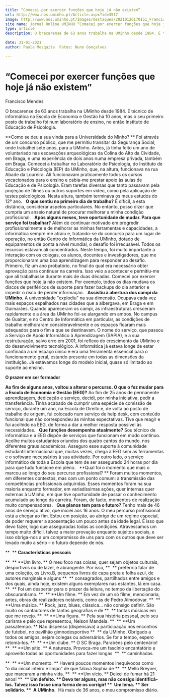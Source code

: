 ```yaml
---
title: “Comecei por exercer funções que hoje já não existem”
url: http://www.nos.uminho.pt/Article.aspx?id=3517
image: http://www.nos.uminho.pt/Images/destaques/20210126170151_Francisco7.jpg
site name: Jornal Online UMINHO “Comecei por exercer funções que hoje já não existem”
type: article
description: O bracarense de 63 anos trabalha na UMinho desde 1984. É técnico de informática na Escola de Economia e Gestão há 10 anos, mas o seu primeiro posto de trabalho foi num laboratório de ensino, no então Instituto de Educação de Psicologia.

date: 31-01-2021
author: Paula Mesquita  Fotos: Nuno Gonçalves

---
```

# “Comecei por exercer funções que hoje já não existem”


  

Francisco Mendes

O bracarense de 63 anos trabalha na UMinho desde 1984. É técnico de informática na Escola de Economia e Gestão há 10 anos, mas o seu primeiro posto de trabalho foi num laboratório de ensino, no então Instituto de Educação de Psicologia.

**Como se deu a sua vinda para a Universidade do Minho? ** 
Foi através de um concurso público, que me permitiu transitar da Segurança Social, onde trabalhei sete anos, para a UMinho. Antes, já tinha feito um ano de voluntariado nas escavações arqueológicas da Colina do Alto da Cividade, em Braga, e uma experiência de dois anos numa empresa privada, também em Braga. Comecei a trabalhar no Laboratório de Psicologia, do Instituto de Educação e Psicologia (IEP) da UMinho, que, na altura, funcionava na rua Abade da Loureira. Ali funcionavam praticamente todos os cursos vocacionados para o ensino e cabia-me prestar apoio às aulas de Educação e de Psicologia. Eram tarefas diversas que tanto passavam pela projeção de filmes ou outros suportes em vídeo, como pela aplicação de testes psicológicos. Nesta altura, também terminava os meus estudos do 12º ano.
 
**O que sentiu no primeiro dia de trabalho?** 
É difícil, a esta distância, considerar aspetos particulares. No entanto, posso dizer que cumpria um anseio natural de procurar melhorar a minha condição profissional.
 
**Após alguns meses, teve oportunidade de mudar. Para que serviço foi trabalhar?** 
Além de continuar motivado em progredir profissionalmente e de melhorar as minhas ferramentas e capacidades, a informática sempre me atraiu e, tratando-se do concurso para um lugar de operação, no então Centro de Informática da UMinho, dotado de equipamentos de ponta a nível mundial, o desafio foi irrecusável. Todos os recursos estavam ali concentrados. Neste tempo, foi muito importante a interação com os colegas, os alunos, docentes e investigadores, que me proporcionaram uma boa aprendizagem para responder ao desafio. Primeiro, fiz um ano probatório, no final do qual era necessário obter aprovação para continuar na carreira. Isso veio a acontecer e permitiu-me que ali trabalhasse durante mais de duas décadas. Comecei por exercer funções que hoje já não existem. Por exemplo, todos os dias mudava os discos de periféricos de suporte para fazer backups do dia anterior e impedir o risco de perder informação.
 
**Assistiu à abertura dos campi da UMinho.** 
A universidade "explodiu" na sua dimensão. Ocupava cada vez mais espaços espalhados nas cidades que a albergava, em Braga e em Guimarães. Quando apareceram os campi, as infraestruturas cresceram rapidamente e a área da UMinho foi-se alargando em ambos. No campus de Gualtar, e no Centro de Informática em particular, as condições de trabalho melhoraram consideravelmente e os espaços ficaram mais adequados para o fim a que se destinavam. O nome do serviço, que passou a Serviço de Apoio Informático à Aprendizagem (SAPIA), e a sua restruturação, salvo erro em 2001, foi reflexo do crescimento da UMinho e do desenvolvimento tecnológico. A informática já estava longe de estar confinada a um espaço único e era uma ferramenta essencial para o funcionamento geral, estando presente em todas as dimensões da instituição. Já estávamos longe do modelo inicial, quase só limitado ao suporte ao ensino.

**O prazer em ser formador** 

**Ao fim de alguns anos, voltou a alterar o percurso. O que o fez mudar para a Escola de Economia e Gestão (EEG)?** 
Ao fim de 25 anos de permanente aprendizagem, dedicação e serviço, decidi, por minha iniciativa, pedir a transferência. Tinha acabado de cumprir uma espécie de comissão de serviço, durante um ano, na Escola de Direito e, de volta ao posto de trabalho de origem, fui colocado num serviço de help desk, com conteúdo funcional que não correspondeu às minhas expectativas. Tive que reagir e fui acolhido na EEG, de forma a dar a melhor resposta possível às necessidades.
 
**Que funções desempenha atualmente?** 
Sou técnico de informática e a EEG dispõe de serviços que funcionam em modo contínuo. Acolhe muitos estudantes oriundos dos quatro cantos do mundo, nos diferentes graus académicos. Asseguro esse suporte à comunidade estudantil internacional que, muitas vezes, chega à EEG sem as ferramentas e o software necessários à sua atividade. Por outro lado, o serviço informático de toda a Escola que tem de ser assegurado 24 horas por dia para que tudo funcione em pleno.
 
**Qual foi o momento que mais o marcou ao longo do seu percurso profissional? ** 
Foram muitos momentos, em diferentes contextos, mas com um ponto comum: a transmissão das competências profissionais adquiridas. Esses momentos foram na sua maioria enquanto formador, em variadíssimas ações, quer internas quer externas à UMinho, em que tive oportunidade de passar o conhecimento acumulado ao longo da carreira. Foram, de facto, momentos de realização muito compensadores.
 
**Que planos tem para o futuro?** 
Tenho mais de 46 anos de serviço ativo, que iniciei aos 16 anos. O meu percurso profissional está a chegar ao fim. Estou em posição, ao abrigo de um regime especial, de poder requerer a aposentação um pouco antes da idade legal. É isso que devo fazer, logo que asseguradas todas as condições. Atravessamos um tempo muito difícil, talvez a maior provação enquanto sujeitos sociais, e isso obriga-nos a um compromisso de uns para com os outros que deve ser levado muito a sério – o futuro depende de nós.
 
 

**  ** **Características pessoais** 
 

**  ** **Um livro. ** O meu foco nas coisas, quer sejam objetos culturais, desportivos ou de lazer, é abrangente. Por isso,
**  ** preferiria falar de uma coleção, os Livro.B, pequenos livros de capa preta e folha azul, de autores marginais e alguns
**  ** consagrados, partilhados entre amigos e dos quais, ainda hoje, existem alguns exemplares nas estantes, lá em casa.
**  ** Foi um despertar para o prazer da leitura, no tempo da libertação do obscurantismo.
**  ** **Um filme. ** Em vez de um só filme, mencionaria, antes, obras de realizadores notáveis, como as de Pedro Almodóvar.
**  ** **Uma música. ** Rock, jazz, blues, clássica… não consigo definir. São muito os cantautores de tantas geografias e de
**  ** tantas músicas em que me revejo.
**  ** **Uma figura. ** Pela sua história pessoal, pelo seu carisma e pelo que representou, Nelson Mandela.
**  ** **Um passatempo. ** Não dispenso (dispensava) a participação nos encontros de futebol, no pavilhão gimnodesportivo
**  ** da UMinho. Obrigado a todos os amigos, sejam colegas ou adversários. Se for a tempo, espero retomá-los.
**  ** **Um clube. ** O SC Braga. Parabéns pelo centenário!
**  ** **Um sítio. ** A natureza. Provoca-me um fascínio encantatório e aproveito todas as oportunidades para fazer longas 
**  ** caminhadas.

**  ** **Um momento. ** Haverá poucos momentos inequívocos como “o dia inicial inteiro e limpo” de que falava Sophia de
**  ** Mello Breyner, que marcaram a minha vida.
**  ** **Um vício. ** Deixei de fumar há 21 anos!
**  ** **Um defeito. ** Devo ter alguns, mas não consigo identificá-los. Talvez isso fosse uma forma de os corrigir!
**  Um lema. ** Ser solidário.
**  A UMinho.**  Há mais de 36 anos, o meu compromisso diário.
 

